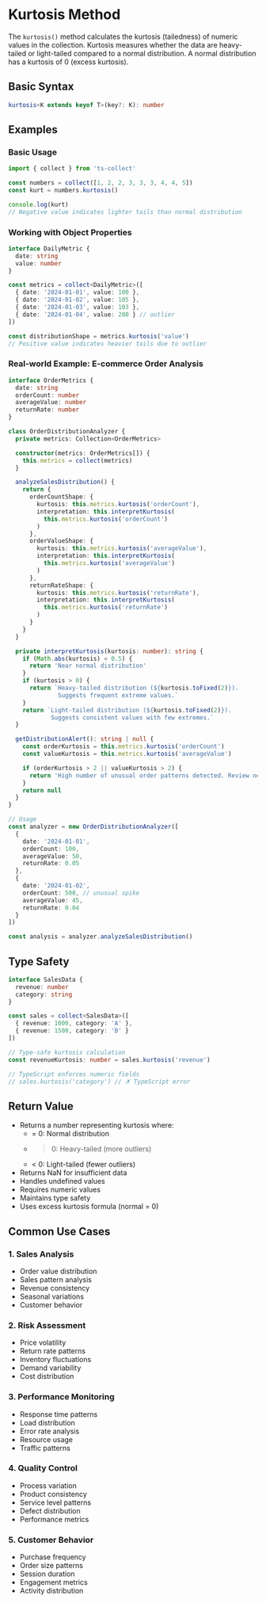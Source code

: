 # Kurtosis Method

The `kurtosis()` method calculates the kurtosis (tailedness) of numeric values in the collection. Kurtosis measures whether the data are heavy-tailed or light-tailed compared to a normal distribution. A normal distribution has a kurtosis of 0 (excess kurtosis).

## Basic Syntax

```typescript
kurtosis<K extends keyof T>(key?: K): number
```

## Examples

### Basic Usage

```typescript
import { collect } from 'ts-collect'

const numbers = collect([1, 2, 2, 3, 3, 3, 4, 4, 5])
const kurt = numbers.kurtosis()

console.log(kurt)
// Negative value indicates lighter tails than normal distribution
```

### Working with Object Properties

```typescript
interface DailyMetric {
  date: string
  value: number
}

const metrics = collect<DailyMetric>([
  { date: '2024-01-01', value: 100 },
  { date: '2024-01-02', value: 105 },
  { date: '2024-01-03', value: 103 },
  { date: '2024-01-04', value: 200 } // outlier
])

const distributionShape = metrics.kurtosis('value')
// Positive value indicates heavier tails due to outlier
```

### Real-world Example: E-commerce Order Analysis

```typescript
interface OrderMetrics {
  date: string
  orderCount: number
  averageValue: number
  returnRate: number
}

class OrderDistributionAnalyzer {
  private metrics: Collection<OrderMetrics>

  constructor(metrics: OrderMetrics[]) {
    this.metrics = collect(metrics)
  }

  analyzeSalesDistribution() {
    return {
      orderCountShape: {
        kurtosis: this.metrics.kurtosis('orderCount'),
        interpretation: this.interpretKurtosis(
          this.metrics.kurtosis('orderCount')
        )
      },
      orderValueShape: {
        kurtosis: this.metrics.kurtosis('averageValue'),
        interpretation: this.interpretKurtosis(
          this.metrics.kurtosis('averageValue')
        )
      },
      returnRateShape: {
        kurtosis: this.metrics.kurtosis('returnRate'),
        interpretation: this.interpretKurtosis(
          this.metrics.kurtosis('returnRate')
        )
      }
    }
  }

  private interpretKurtosis(kurtosis: number): string {
    if (Math.abs(kurtosis) < 0.5) {
      return 'Near normal distribution'
    }
    if (kurtosis > 0) {
      return `Heavy-tailed distribution (${kurtosis.toFixed(2)}).
              Suggests frequent extreme values.`
    }
    return `Light-tailed distribution (${kurtosis.toFixed(2)}).
            Suggests consistent values with few extremes.`
  }

  getDistributionAlert(): string | null {
    const orderKurtosis = this.metrics.kurtosis('orderCount')
    const valueKurtosis = this.metrics.kurtosis('averageValue')

    if (orderKurtosis > 2 || valueKurtosis > 2) {
      return 'High number of unusual order patterns detected. Review needed.'
    }
    return null
  }
}

// Usage
const analyzer = new OrderDistributionAnalyzer([
  {
    date: '2024-01-01',
    orderCount: 100,
    averageValue: 50,
    returnRate: 0.05
  },
  {
    date: '2024-01-02',
    orderCount: 500, // unusual spike
    averageValue: 45,
    returnRate: 0.04
  }
])

const analysis = analyzer.analyzeSalesDistribution()
```

## Type Safety

```typescript
interface SalesData {
  revenue: number
  category: string
}

const sales = collect<SalesData>([
  { revenue: 1000, category: 'A' },
  { revenue: 1500, category: 'B' }
])

// Type-safe kurtosis calculation
const revenueKurtosis: number = sales.kurtosis('revenue')

// TypeScript enforces numeric fields
// sales.kurtosis('category') // ✗ TypeScript error
```

## Return Value

- Returns a number representing kurtosis where:
  - = 0: Normal distribution
  - > 0: Heavy-tailed (more outliers)
  - < 0: Light-tailed (fewer outliers)
- Returns NaN for insufficient data
- Handles undefined values
- Requires numeric values
- Maintains type safety
- Uses excess kurtosis formula (normal = 0)

## Common Use Cases

### 1. Sales Analysis

- Order value distribution
- Sales pattern analysis
- Revenue consistency
- Seasonal variations
- Customer behavior

### 2. Risk Assessment

- Price volatility
- Return rate patterns
- Inventory fluctuations
- Demand variability
- Cost distribution

### 3. Performance Monitoring

- Response time patterns
- Load distribution
- Error rate analysis
- Resource usage
- Traffic patterns

### 4. Quality Control

- Process variation
- Product consistency
- Service level patterns
- Defect distribution
- Performance metrics

### 5. Customer Behavior

- Purchase frequency
- Order size patterns
- Session duration
- Engagement metrics
- Activity distribution
